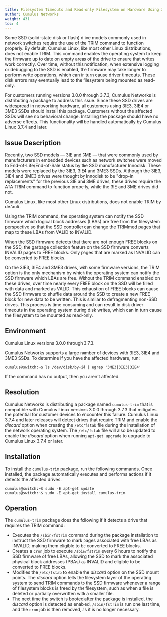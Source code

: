 ```yaml
---
title: Filesystem Timeouts and Read-only Filesystem on Hardware Using 3IE3 3IE4 3ME3 Solid State Disks
author: Cumulus Networks
weight: 431
toc: 4
---
```


Some SSD (solid-state disk or flash) drive models commonly used in network switches require the use of the TRIM command to function properly. By default, Cumulus Linux, like most other Linux distributions, does not enable TRIM. This command enables the operating system to keep the firmware up to date on empty areas of the drive to ensure that writes work correctly. Over time, without this notification, when extensive logging or debugging to the SSD is enabled, the firmware may take longer to perform write operations, which can in turn cause driver timeouts. These disk errors may eventually lead to the filesystem being mounted as read-only.

For customers running versions 3.0.0 through 3.7.3, Cumulus Networks is distributing a package to address this issue. Since these SSD drives are widespread in networking hardware, all customers using 3IE3, 3IE4 or 3ME3 SSDs should install this package. Customers without the affected SSDs will see no behavioral change. Installing the package should have no adverse effects. This functionality will be handled automatically by Cumulus Linux 3.7.4 and later.

## Issue Description

Recently, two SSD models — 3IE and 3ME — that were commonly used by manufacturers in embedded devices such as network switches were moved to End-of-Life/End-of-Sale status by the SSD manufacturer Innodisk. These models were replaced by the 3IE3, 3IE4 and 3ME3 SSDs. Although the 3IE3, 3IE4 and 3ME3 drives were thought by Innodisk to be "drop-in replacements" for the previous 3IE and 3ME drives, these drives require the ATA TRIM command to function properly, while the 3IE and 3ME drives did not.

Cumulus Linux, like most other Linux distributions, does not enable TRIM by default.

Using the TRIM command, the operating system can notify the SSD firmware which logical block addresses (LBAs) are free from the filesystem perspective so that the SSD controller can change the TRIMmed pages that map to these LBAs from VALID to INVALID.

When the SSD firmware detects that there are not enough FREE blocks on the SSD, the garbage collection feature on the SSD firmware converts INVALID pages to FREE blocks. Only pages that are marked as INVALID can be converted to FREE blocks.

On the 3IE3, 3IE4 and 3ME3 drives, with some firmware versions, the TRIM option is the only mechanism by which the operating system can notify the SSD firmware which LBAs are free. Without the TRIM command enabled on these drives, over time nearly every FREE block on the SSD will be filled with data and marked as VALID. This exhaustion of FREE blocks can cause the SSD firmware to shuffle data around the SSD to create a new FREE block for new data to be written. This is similar to defragmenting non-SSD drives. This process is time consuming and can result in disk driver timeouts in the operating system during disk writes, which can in turn cause the filesystem to be mounted as read-only.

## Environment

Cumulus Linux versions 3.0.0 through 3.7.3.

Cumulus Networks supports a large number of devices with 3IE3, 3IE4 and 3ME3 SSDs. To determine if you have the affected hardware, run:

    cumulus@switch:~$ ls /dev/disk/by-id | egrep '3ME3|3IE3|3IE4'

If the command has no output, then you aren't affected.

## Resolution

Cumulus Networks is distributing a package named `cumulus-trim` that is compatible with Cumulus Linux versions 3.0.0 through 3.7.3 that mitigates the potential for customer devices to encounter this failure. Cumulus Linux 3.7.4 and later releases will detect drives that require TRIM and enable the *discard* option when creating the `/etc/fstab` file during the installation of the network operating system. The `/etc/fstab` file will also be updated to enable the *discard* option when running `apt-get upgrade` to upgrade to Cumulus Linux 3.7.4 or later.

## Installation

To install the `cumulus-trim` package, run the following commands. Once installed, the package automatically executes and performs actions if it detects the affected drives.

    cumulus@switch:~$ sudo -E apt-get update
    cumulus@switch:~$ sudo -E apt-get install cumulus-trim

## Operation

The `cumulus-trim` package does the following if it detects a drive that requires the TRIM command:

- Executes the `/sbin/fstrim` command during the package installation to instruct the SSD firmware to mark pages associated with free LBAs as INVALID, making them eligible to be converted to FREE blocks.
- Creates a `cron` job to execute `/sbin/fstrim` every 6 hours to notify the SSD firmware of free LBAs, allowing the SSD to mark the associated physical block addresses (PBAs) as INVALID and eligible to be converted to FREE blocks.
- Modifies the `/etc/fstab` to enable the *discard* option on the SSD mount points. The *discard* option tells the filesystem layer of the operating system to send TRIM commands to the SSD firmware whenever a range of filesystem blocks is freed by the filesystem, such as when a file is deleted or partially overwritten with a smaller file.
- The next time the switch is booted after the package is installed, the *discard* option is detected as enabled, `/sbin/fstrim` is run one last time, and the `cron` job is then removed, as it is no longer necessary.

<!--
## Comments

- 
    
    <div id="comment_360002355193">
    
    <div class="comment-avatar">
    
    ![Avatar](https://secure.gravatar.com/avatar/29b1e874251ae5ea84c6666e000925a1?default=https%3A%2F%2Fassets.zendesk.com%2Fhc%2Fassets%2Fdefault_avatar.png&r=g)
    
    </div>
    
    <div class="comment-container">
    
    **drew mouw** <span class="comment-published">July 11, 2019
    15:43</span>
    
    <div class="comment-body markdown">
    
    certain ACCTON / Edgecore switches contain USB storage which is not
    able to perform the TRIM function and will eventually put the files
    system in read-only.
    
    the above command does not account for the USB drive, must run the
    following command to verify USB storage:
    
    smartctl -i /dev/sda
    
    output of affected systems:
    
    /dev/sda: Unknown USB bridge \[0x13fe:0x5200 (0x100)\]
    
    </div>
    
    <span class="comment-actions"> <span class="dropdown">
    <span class="dropdown-toggle" data-aria-label="Comment actions" data-aria-haspopup="true">Comment
    actions</span> <span class="dropdown-menu" data-role="menu">
    [Permalink](https://support.cumulusnetworks.com/hc/en-us/articles/360019258193/comments/360002355193)
    </span> </span>
    </span>
    
    </div>
    
    </div>

- 
    
    <div id="comment_360002400654">
    
    <div class="comment-avatar comment-avatar-agent">
    
    ![Avatar](https://support.cumulusnetworks.com/system/photos/0001/1366/9073/profilepic.jpg)
    
    </div>
    
    <div class="comment-container">
    
    **Peter Bratach** <span class="comment-published">July 15, 2019
    20:31</span>
    
    <div class="comment-body markdown">
    
    Thanks for letting us know, Drew. We didn't find this to be the case
    in our testing, where the Accton switches completely ignore both the
    fstrim command and discard in the mount options. This was our
    experience with the cumulus-trim package and btrfs.
    
    Can you let us know which model or models you've had to do this
    with? Thanks\!
    
    </div>
    
    <span class="comment-actions"> <span class="dropdown">
    <span class="dropdown-toggle" data-aria-label="Comment actions" data-aria-haspopup="true">Comment
    actions</span> <span class="dropdown-menu" data-role="menu">
    [Permalink](https://support.cumulusnetworks.com/hc/en-us/articles/360019258193/comments/360002400654)
    </span> </span>
    </span>
    
    </div>
    
    </div>

- 
    
    <div id="comment_360003342194">
    
    <div class="comment-avatar">
    
    ![Avatar](https://secure.gravatar.com/avatar/4a6e34d98a87309dfb33a2857cc6ca08?default=https%3A%2F%2Fassets.zendesk.com%2Fhc%2Fassets%2Fdefault_avatar.png&r=g)
    
    </div>
    
    <div class="comment-container">
    
    **Rob Stevens** <span class="comment-published">October 30, 2019
    21:47</span>
    
    <div class="comment-body markdown">
    
    How do you recover if your filesystem has already been marked
    read-only?
    
    </div>
    
    <span class="comment-actions"> <span class="dropdown">
    <span class="dropdown-toggle" data-aria-label="Comment actions" data-aria-haspopup="true">Comment
    actions</span> <span class="dropdown-menu" data-role="menu">
    [Permalink](https://support.cumulusnetworks.com/hc/en-us/articles/360019258193/comments/360003342194)
    </span> </span>
    </span>
    
    </div>
    
    </div>

- 
    
    <div id="comment_360003337953">
    
    <div class="comment-avatar comment-avatar-agent">
    
    ![Avatar](https://support.cumulusnetworks.com/system/photos/0001/1366/9073/profilepic.jpg)
    
    </div>
    
    <div class="comment-container">
    
    **Peter Bratach** <span class="comment-published">October 31, 2019
    16:26</span>
    
    <div class="comment-body markdown">
    
    Hi Rob, the first thing to do is to try rebooting (at a time when
    it's OK if the switch doesn't come up to a usable state) into single
    user mode\[1\], and then, if it's a drive that supports and requires
    TRIM, running \`fstrim -v /\`. If you can't even boot to single user
    mode (rescue mode), then the drive is probably shot, and it's not
    TRIM related.
    
    1\.
    <https://docs.cumulusnetworks.com/cumulus-linux/Monitoring-and-Troubleshooting/Single-User-Mode-Password-Recovery/>
    
    </div>
    
    <span class="comment-actions"> <span class="dropdown">
    <span class="dropdown-toggle" data-aria-label="Comment actions" data-aria-haspopup="true">Comment
    actions</span> <span class="dropdown-menu" data-role="menu">
    [Permalink](https://support.cumulusnetworks.com/hc/en-us/articles/360019258193/comments/360003337953)
    </span> </span>
    </span>
    
    </div>
    
    </div>

- 
    
    <div id="comment_360003337993">
    
    <div class="comment-avatar comment-avatar-agent">
    
    ![Avatar](https://support.cumulusnetworks.com/system/photos/0001/1366/9073/profilepic.jpg)
    
    </div>
    
    <div class="comment-container">
    
    **Peter Bratach** <span class="comment-published">October 31, 2019
    16:29</span>
    
    <div class="comment-body markdown">
    
    Moreover, you can't assume that a read-only state is due to the TRIM
    behavior. Cumulus support often sees read-only states happen when
    the drive is hosed for other reasons — the drive is worn or faulty
    and so forth.
    
    In theory you can try to remount the filesystem as read-write using
    ​\`sudo mount -o remount,rw \`, but if the drive is hosed then all
    you can really do is power cycle and hope it comes back. Ideally
    you'll be able to get things like syslog and kernel logs before
    power cycling, so you can check if there's anything logged that
    might give an indication as to what caused the read-only remount.
    
    </div>
    
    <span class="comment-actions"> <span class="dropdown">
    <span class="dropdown-toggle" data-aria-label="Comment actions" data-aria-haspopup="true">Comment
    actions</span> <span class="dropdown-menu" data-role="menu">
    [Permalink](https://support.cumulusnetworks.com/hc/en-us/articles/360019258193/comments/360003337993)
    </span> </span>
</span>
    
    </div>
    
    </div> -->
